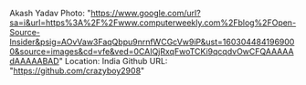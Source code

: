 Akash Yadav
Photo: "https://www.google.com/url?sa=i&url=https%3A%2F%2Fwww.computerweekly.com%2Fblog%2FOpen-Source-Insider&psig=AOvVaw3FaqQbpu9nrnfWCGcVw9iP&ust=1603044841969000&source=images&cd=vfe&ved=0CAIQjRxqFwoTCKi9qcqdvOwCFQAAAAAdAAAAABAD"
Location: India
Github URL: "https://github.com/crazyboy2908"

